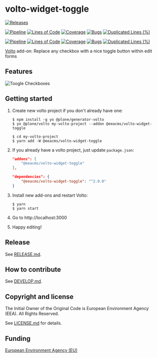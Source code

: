 # volto-widget-toggle

[![Releases](https://img.shields.io/github/v/release/eea/volto-widget-toggle)](https://github.com/eea/volto-widget-toggle/releases)

[![Pipeline](https://ci.eionet.europa.eu/buildStatus/icon?job=volto-addons%2Fvolto-widget-toggle%2Fmaster&subject=master)](https://ci.eionet.europa.eu/view/Github/job/volto-addons/job/volto-widget-toggle/job/master/display/redirect)
[![Lines of Code](https://sonarqube.eea.europa.eu/api/project_badges/measure?project=volto-widget-toggle-master&metric=ncloc)](https://sonarqube.eea.europa.eu/dashboard?id=volto-widget-toggle-master)
[![Coverage](https://sonarqube.eea.europa.eu/api/project_badges/measure?project=volto-widget-toggle-master&metric=coverage)](https://sonarqube.eea.europa.eu/dashboard?id=volto-widget-toggle-master)
[![Bugs](https://sonarqube.eea.europa.eu/api/project_badges/measure?project=volto-widget-toggle-master&metric=bugs)](https://sonarqube.eea.europa.eu/dashboard?id=volto-widget-toggle-master)
[![Duplicated Lines (%)](https://sonarqube.eea.europa.eu/api/project_badges/measure?project=volto-widget-toggle-master&metric=duplicated_lines_density)](https://sonarqube.eea.europa.eu/dashboard?id=volto-widget-toggle-master)

[![Pipeline](https://ci.eionet.europa.eu/buildStatus/icon?job=volto-addons%2Fvolto-widget-toggle%2Fdevelop&subject=develop)](https://ci.eionet.europa.eu/view/Github/job/volto-addons/job/volto-widget-toggle/job/develop/display/redirect)
[![Lines of Code](https://sonarqube.eea.europa.eu/api/project_badges/measure?project=volto-widget-toggle-develop&metric=ncloc)](https://sonarqube.eea.europa.eu/dashboard?id=volto-widget-toggle-develop)
[![Coverage](https://sonarqube.eea.europa.eu/api/project_badges/measure?project=volto-widget-toggle-develop&metric=coverage)](https://sonarqube.eea.europa.eu/dashboard?id=volto-widget-toggle-develop)
[![Bugs](https://sonarqube.eea.europa.eu/api/project_badges/measure?project=volto-widget-toggle-develop&metric=bugs)](https://sonarqube.eea.europa.eu/dashboard?id=volto-widget-toggle-develop)
[![Duplicated Lines (%)](https://sonarqube.eea.europa.eu/api/project_badges/measure?project=volto-widget-toggle-develop&metric=duplicated_lines_density)](https://sonarqube.eea.europa.eu/dashboard?id=volto-widget-toggle-develop)

[Volto](https://github.com/plone/volto) add-on: Replace any checkbox with a nice toggle button within edit forms

## Features

![Toogle Checkboxes](https://raw.githubusercontent.com/eea/volto-widget-toggle/docs/docs/volto-widget-toggle.gif)

## Getting started

1. Create new volto project if you don't already have one:

   ```
   $ npm install -g yo @plone/generator-volto
   $ yo @plone/volto my-volto-project --addon @eeacms/volto-widget-toggle

   $ cd my-volto-project
   $ yarn add -W @eeacms/volto-widget-toggle
   ```

1. If you already have a volto project, just update `package.json`:

   ```JSON
   "addons": [
       "@eeacms/volto-widget-toggle"
   ],

   "dependencies": {
       "@eeacms/volto-widget-toggle": "^2.0.0"
   }
   ```

1. Install new add-ons and restart Volto:

   ```
   $ yarn
   $ yarn start
   ```

1. Go to http://localhost:3000

1. Happy editing!

## Release

See [RELEASE.md](https://github.com/eea/volto-widget-toggle/blob/master/RELEASE.md).

## How to contribute

See [DEVELOP.md](https://github.com/eea/volto-widget-toggle/blob/master/DEVELOP.md).

## Copyright and license

The Initial Owner of the Original Code is European Environment Agency (EEA).
All Rights Reserved.

See [LICENSE.md](https://github.com/eea/volto-widget-toggle/blob/master/LICENSE.md) for details.

## Funding

[European Environment Agency (EU)](http://eea.europa.eu)
